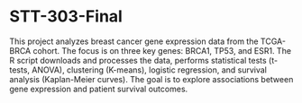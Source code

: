 # STT-303-Final
This project analyzes breast cancer gene expression data from the TCGA-BRCA cohort. The focus is on three key genes: BRCA1, TP53, and ESR1. The R script downloads and processes the data, performs statistical tests (t-tests, ANOVA), clustering (K-means), logistic regression, and survival analysis (Kaplan-Meier curves). The goal is to explore associations between gene expression and patient survival outcomes.
